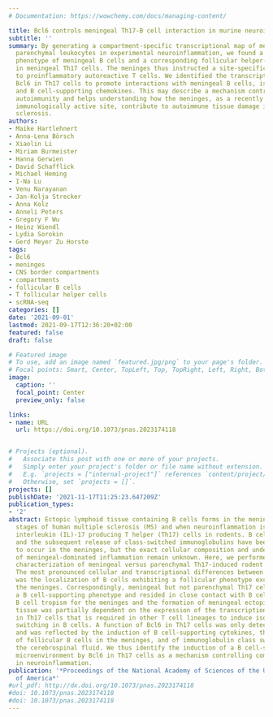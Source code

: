 ```yaml
---
# Documentation: https://wowchemy.com/docs/managing-content/

title: Bcl6 controls meningeal Th17-B cell interaction in murine neuroinflammation.
subtitle: ''
summary: By generating a compartment-specific transcriptional map of meningeal versus
  parenchymal leukocytes in experimental neuroinflammation, we found a follicular
  phenotype of meningeal B cells and a corresponding follicular helper-like phenotype
  in meningeal Th17 cells. The meninges thus instructed a site-specific local phenotype
  to proinflammatory autoreactive T cells. We identified the transcription factor
  Bcl6 in Th17 cells to promote interactions with meningeal B cells, isotype-switching,
  and B cell-supporting chemokines. This may describe a mechanism controlling meningeal
  autoimmunity and helps understanding how the meninges, as a recently recognized
  immunologically active site, contribute to autoimmune tissue damage in multiple
  sclerosis.
authors:
- Maike Hartlehnert
- Anna-Lena Börsch
- Xiaolin Li
- Miriam Burmeister
- Hanna Gerwien
- David Schafflick
- Michael Heming
- I-Na Lu
- Venu Narayanan
- Jan-Kolja Strecker
- Anna Kolz
- Anneli Peters
- Gregory F Wu
- Heinz Wiendl
- Lydia Sorokin
- Gerd Meyer Zu Horste
tags:
- Bcl6
- meninges
- CNS border compartments
- compartments
- follicular B cells
- T follicular helper cells
- scRNA-seq
categories: []
date: '2021-09-01'
lastmod: 2021-09-17T12:36:20+02:00
featured: false
draft: false

# Featured image
# To use, add an image named `featured.jpg/png` to your page's folder.
# Focal points: Smart, Center, TopLeft, Top, TopRight, Left, Right, BottomLeft, Bottom, BottomRight.
image:
  caption: ''
  focal_point: Center
  preview_only: false

links:
- name: URL
  url: https://doi.org/10.1073/pnas.2023174118


# Projects (optional).
#   Associate this post with one or more of your projects.
#   Simply enter your project's folder or file name without extension.
#   E.g. `projects = ["internal-project"]` references `content/project/deep-learning/index.md`.
#   Otherwise, set `projects = []`.
projects: []
publishDate: '2021-11-17T11:25:23.647209Z'
publication_types:
- '2'
abstract: Ectopic lymphoid tissue containing B cells forms in the meninges at late
  stages of human multiple sclerosis (MS) and when neuroinflammation is induced by
  interleukin (IL)-17 producing T helper (Th17) cells in rodents. B cell differentiation
  and the subsequent release of class-switched immunoglobulins have been speculated
  to occur in the meninges, but the exact cellular composition and underlying mechanisms
  of meningeal-dominated inflammation remain unknown. Here, we performed in-depth
  characterization of meningeal versus parenchymal Th17-induced rodent neuroinflammation.
  The most pronounced cellular and transcriptional differences between these compartments
  was the localization of B cells exhibiting a follicular phenotype exclusively to
  the meninges. Correspondingly, meningeal but not parenchymal Th17 cells acquired
  a B cell-supporting phenotype and resided in close contact with B cells. This preferential
  B cell tropism for the meninges and the formation of meningeal ectopic lymphoid
  tissue was partially dependent on the expression of the transcription factor Bcl6
  in Th17 cells that is required in other T cell lineages to induce isotype class
  switching in B cells. A function of Bcl6 in Th17 cells was only detected in vivo
  and was reflected by the induction of B cell-supporting cytokines, the appearance
  of follicular B cells in the meninges, and of immunoglobulin class switching in
  the cerebrospinal fluid. We thus identify the induction of a B cell-supporting meningeal
  microenvironment by Bcl6 in Th17 cells as a mechanism controlling compartment specificity
  in neuroinflammation.
publication: '*Proceedings of the National Academy of Sciences of the United States
  of America*'
#url_pdf: http://dx.doi.org/10.1073/pnas.2023174118
#doi: 10.1073/pnas.2023174118
#doi: 10.1073/pnas.2023174118
---
```

